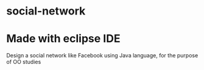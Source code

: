 # social-network

# Made with eclipse IDE

Design a social network like Facebook using Java language, for the purpose of OO studies
